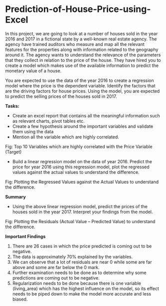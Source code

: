 # Prediction-of-House-Price-using-Excel

In this project, we are going to look at a number of houses sold in the year 2016 and 2017 in a fictional state by a well-known real estate agency. The agency have trained auditors who measure and map all the relevant features for the properties along with information related to the geography around it. The agency wants to understand the relevance of the parameters that they collect in relation to the price of the house. They have hired you to create a model which makes use of the available information to predict the monetary value of a house. 

You are expected to use the data of the year 2016 to create a regression model where the price is the dependent variable. Identify the factors that are the driving factors for house prices. Using the model, you are expected to predict the selling prices of the houses sold in 2017.

**Tasks:**

- Create an excel report that contains all the meaningful information such as relevant charts, pivot tables etc.
- Create a few hypothesis around the important variables and validate them using the data
- Mention all the variable which are highly correlated.


Fig: Top 10 Variables which are highly correlated with the Price Variable (Target) 


- Build a linear regression model on the data of year 2016. Predict the price for year 2016 using this regression model, plot the regressed values against the actual values to understand the difference.
 

Fig: Plotting the Regressed Values against the Actual Values to understand the difference.

**Summary**




- Using the above linear regression model, predict the prices of the houses sold in the year 2017. Interpret your findings from the model.


Fig: Plotting the Residuals (Actual Value – Predicted Value) to understand the difference.

**Important Findings**
1. There are 26 cases in which the price predicted is coming out to be negative.
2. The data is approximately 70% explained by the variables.
3. We can observe that a lot of residuals are near 0 while some are far above and some are far below the 0 mark.
4. Further examination needs to be done as to determine why some predictions are coming out to be negative.
5. Regularization needs to be done because there is one variable (living_area) which has the highest influence on the model, so its effect needs to be piped down to make the model more accurate and less biased.

